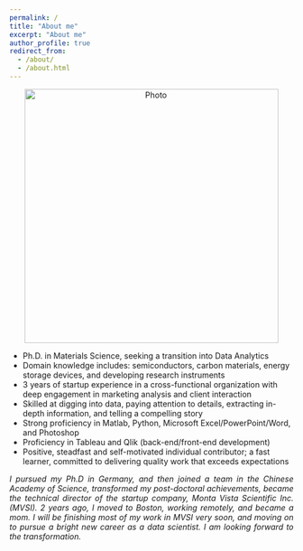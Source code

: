 ```yaml
---
permalink: /
title: "About me"
excerpt: "About me"
author_profile: true
redirect_from: 
  - /about/
  - /about.html
---
```


<p align="center">
  <img src="https://xi-n-yi.github.io/mysite/files/xi-n-yi_img.JPG?raw=true" alt="Photo" style="width: 450px;"/> 
</p>

<ul>
<p style="text-align:justify">
<li> Ph.D. in Materials Science, seeking a transition into Data Analytics </li>
<li> Domain knowledge includes: semiconductors, carbon materials, energy storage devices, and developing research instruments<Br></li>
<li> 3 years of startup experience in a cross-functional organization with deep engagement in marketing analysis and client interaction <Br></li>
<li> Skilled at digging into data, paying attention to details, extracting in-depth information, and telling a compelling story <Br></li>
<li> Strong proficiency in Matlab, Python, Microsoft Excel/PowerPoint/Word, and Photoshop<Br></li>
<li> Proficiency in Tableau and Qlik (back-end/front-end development)<Br></li>
<li> Positive, steadfast and self-motivated individual contributor; a fast learner, committed to delivering quality work that exceeds expectations<Br></li>
</p>
</ul>
<p style="text-align:justify">
<i>I pursued my Ph.D in Germany, and then joined a team in the Chinese Academy of Science, transformed my post-doctoral achievements, became the technical director of the startup company, Monta Vista Scientific Inc.(MVSI). 2 years ago, I moved to Boston, working remotely, and became a mom. I will be finishing most of my work in MVSI very soon, and moving on to pursue a bright new career as a data scientist. I am looking forward to the transformation.</i>
</p>

